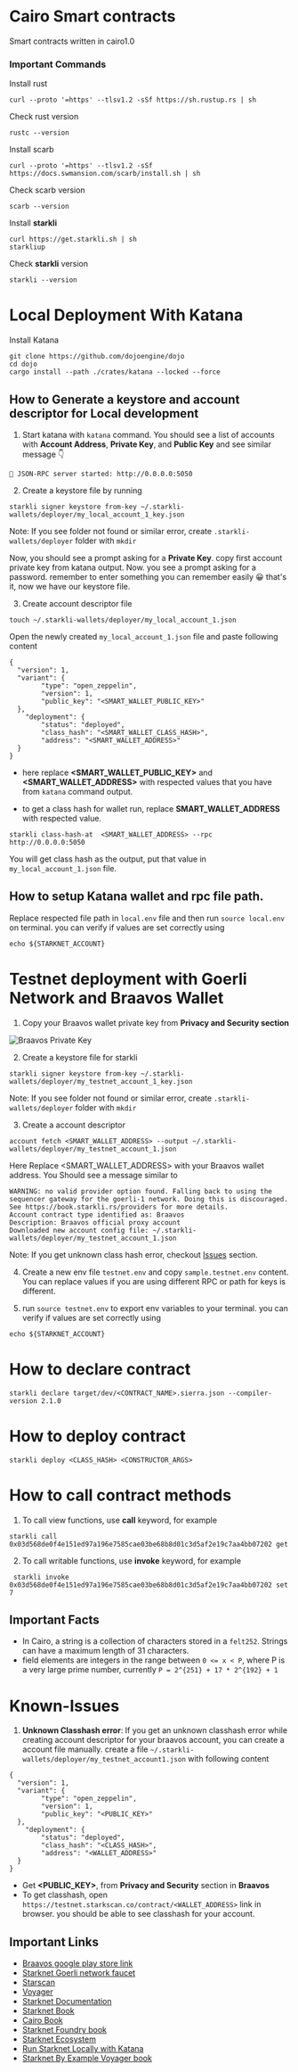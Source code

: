 # Cairo Smart contracts
Smart contracts written in cairo1.0



### Important Commands

Install rust
```
curl --proto '=https' --tlsv1.2 -sSf https://sh.rustup.rs | sh
```

Check rust version
```
rustc --version
```

Install scarb
```
curl --proto '=https' --tlsv1.2 -sSf https://docs.swmansion.com/scarb/install.sh | sh
```

Check scarb version
```
scarb --version
```

Install **starkli**
```
curl https://get.starkli.sh | sh
starkliup
```

Check **starkli** version
```
starkli --version
```
# Local Deployment With Katana

Install Katana 
```
git clone https://github.com/dojoengine/dojo
cd dojo
cargo install --path ./crates/katana --locked --force
```

## How to Generate a keystore and account descriptor for Local development

1. Start katana with `katana` command. You should see a list of accounts with **Account Address**, **Private Key**, and **Public Key**
and see similar message 👇
```
🚀 JSON-RPC server started: http://0.0.0.0:5050
```

2. Create a keystore file by running
```
starkli signer keystore from-key ~/.starkli-wallets/deployer/my_local_account_1_key.json
```
Note: If you see folder not found or similar error, create `.starkli-wallets/deployer` folder with `mkdir`

Now, you should see a prompt asking for a **Private Key**. copy first account private key from katana output.
Now. you see a prompt asking for a password. remember to enter something you can remember easily 😀
that's it, now we have our keystore file.

3. Create account descriptor file

```
touch ~/.starkli-wallets/deployer/my_local_account_1.json
```
Open the newly created `my_local_account_1.json` file and paste following content
```
{
  "version": 1,
  "variant": {
        "type": "open_zeppelin",
        "version": 1,
        "public_key": "<SMART_WALLET_PUBLIC_KEY>"
  },
    "deployment": {
        "status": "deployed",
        "class_hash": "<SMART_WALLET_CLASS_HASH>",
        "address": "<SMART_WALLET_ADDRESS>"
  }
}
```


- here replace **<SMART_WALLET_PUBLIC_KEY>** and **<SMART_WALLET_ADDRESS>** with respected values that you have from `katana` command output.

- to get a class hash for wallet run, replace **SMART_WALLET_ADDRESS** with respected value.
```
starkli class-hash-at  <SMART_WALLET_ADDRESS> --rpc http://0.0.0.0:5050
```
You will get class hash as the output, put that value in `my_local_account_1.json` file.




## How to setup Katana wallet and rpc file path.

Replace respected file path in `local.env` file and then run `source local.env` on terminal. you can verify if values are set correctly using
```
echo ${STARKNET_ACCOUNT}
```

# Testnet deployment with Goerli Network and Braavos Wallet

1. Copy your Braavos wallet private key from **Privacy and Security section** 

![Braavos Private Key](/assets/braavos_private_key.png)

  
2. Create a keystore file for starkli
```
starkli signer keystore from-key ~/.starkli-wallets/deployer/my_testnet_account_1_key.json
```
Note: If you see folder not found or similar error, create `.starkli-wallets/deployer` folder with `mkdir`

3. Create a account descriptor
```
account fetch <SMART_WALLET_ADDRESS> --output ~/.starkli-wallets/deployer/my_testnet_account_1.json
```
Here Replace <SMART_WALLET_ADDRESS> with your Braavos wallet address.
You Should see a message similar to 
```
WARNING: no valid provider option found. Falling back to using the sequencer gateway for the goerli-1 network. Doing this is discouraged. See https://book.starkli.rs/providers for more details.
Account contract type identified as: Braavos
Description: Braavos official proxy account
Downloaded new account config file: ~/.starkli-wallets/deployer/my_testnet_account_1.json
```
Note: If you get unknown class hash error, checkout [Issues](#Known-Issues) section.

4. Create a new env file `testnet.env` and copy `sample.testnet.env` content. You can replace values if you are using different RPC or path for keys is different.

5. run `source testnet.env` to export env variables to your terminal. you can verify if values are set correctly using
```
echo ${STARKNET_ACCOUNT}
``` 

# How to declare contract
```
starkli declare target/dev/<CONTRACT_NAME>.sierra.json --compiler-version 2.1.0
```

# How to deploy contract
```
starkli deploy <CLASS_HASH> <CONSTRUCTOR_ARGS>
```





# How to call contract methods

1. To call view functions, use **call** keyword, for example

```
starkli call 0x03d568de0f4e151ed97a196e7585cae03be68b8d01c3d5af2e19c7aa4bb07202 get
```

2. To call writable functions, use **invoke** keyword, for example

```
 starkli invoke 0x03d568de0f4e151ed97a196e7585cae03be68b8d01c3d5af2e19c7aa4bb07202 set 7
```

## Important Facts

- In Cairo, a string is a collection of characters stored in a `felt252`. Strings can have a maximum length of 31 characters.
- field elements are integers in the range between `0 <= x < P`, where P is a very large prime number, currently `P = 2^{251} + 17 * 2^{192} + 1`


# Known-Issues

1. **Unknown Classhash error**: 
If you get an unknown classhash error while creating account descriptor for your braavos account, you can create a account file manually.
create a file `~/.starkli-wallets/deployer/my_testnet_account1.json` with following content
```
{
  "version": 1,
  "variant": {
        "type": "open_zeppelin",
        "version": 1,
        "public_key": "<PUBLIC_KEY>"
  },
    "deployment": {
        "status": "deployed",
        "class_hash": "<CLASS_HASH>",
        "address": "<WALLET_ADDRESS>"
  }
}
```

- Get **<PUBLIC_KEY>**, from **Privacy and Security** section in **Braavos**
- To get classhash, open `https://testnet.starkscan.co/contract/<WALLET_ADDRESS>` link in browser. you should be able to see classhash for your account.



## Important Links
- [Braavos google play store link](https://chrome.google.com/webstore/detail/braavos-smart-wallet/jnlgamecbpmbajjfhmmmlhejkemejdma)
- [Starknet Goerli network faucet](https://faucet.goerli.starknet.io)
- [Starscan](https://testnet.starkscan.co/)
- [Voyager](https://goerli.voyager.online/?lang=en-US&theme=light)
- [Starknet Documentation](https://docs.starknet.io/documentation/)
- [Starknet Book](https://book.starknet.io/)
- [Cairo Book](https://cairo-book.github.io/)
- [Starknet Foundry book](https://foundry-rs.github.io/)
- [Starknet Ecosystem](https://www.starknet-ecosystem.com/)
- [Run Starknet Locally with Katana](https://book.dojoengine.org/toolchain/katana/overview.html)
- [Starknet By Example Voyager book](https://starknet-by-example.voyager.online/)